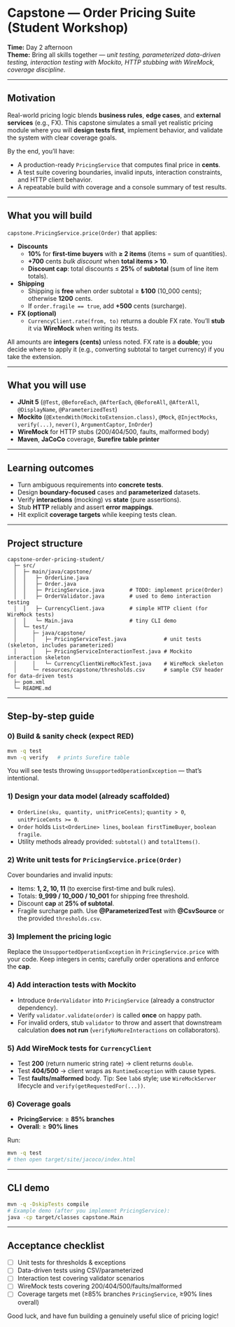 # Capstone — Order Pricing Suite (Student Workshop)

**Time:** Day 2 afternoon  
**Theme:** Bring all skills together — *unit testing, parameterized data-driven testing, interaction testing with Mockito, HTTP stubbing with WireMock, coverage discipline*.

---

## Motivation
Real-world pricing logic blends **business rules**, **edge cases**, and **external services** (e.g., FX). This capstone simulates a small yet realistic pricing module where you will **design tests first**, implement behavior, and validate the system with clear coverage goals.

By the end, you’ll have:
- A production-ready `PricingService` that computes final price in **cents**.
- A test suite covering boundaries, invalid inputs, interaction constraints, and HTTP client behavior.
- A repeatable build with coverage and a console summary of test results.

---

## What you will build
`capstone.PricingService.price(Order)` that applies:
- **Discounts**
  - **10%** for **first-time buyers** with **≥ 2 items** (items = sum of quantities).
  - **+700** cents *bulk discount* when **total items > 10**.
  - **Discount cap**: total discounts ≤ **25%** of **subtotal** (sum of line item totals).
- **Shipping**
  - Shipping is **free** when order subtotal ≥ **₺100** (10_000 cents); otherwise **1200** cents.
  - If `order.fragile == true`, add **+500** cents (surcharge).
- **FX (optional)**
  - `CurrencyClient.rate(from, to)` returns a double FX rate. You’ll **stub** it via **WireMock** when writing its tests.

All amounts are **integers (cents)** unless noted. FX rate is a **double**; you decide where to apply it (e.g., converting subtotal to target currency) if you take the extension.

---

## What you will use
- **JUnit 5** (`@Test`, `@BeforeEach`, `@AfterEach`, `@BeforeAll`, `@AfterAll`, `@DisplayName`, `@ParameterizedTest`)
- **Mockito** (`@ExtendWith(MockitoExtension.class)`, `@Mock`, `@InjectMocks`, `verify(...)`, `never()`, `ArgumentCaptor`, `InOrder`)
- **WireMock** for HTTP stubs (200/404/500, faults, malformed body)
- **Maven**, **JaCoCo** coverage, **Surefire table printer**

---

## Learning outcomes
- Turn ambiguous requirements into **concrete tests**.
- Design **boundary-focused** cases and **parameterized** datasets.
- Verify **interactions** (mocking) vs **state** (pure assertions).
- Stub **HTTP** reliably and assert **error mappings**.
- Hit explicit **coverage targets** while keeping tests clean.

---

## Project structure
```
capstone-order-pricing-student/
  ├─ src/
  │  ├─ main/java/capstone/
  │  │   ├─ OrderLine.java
  │  │   ├─ Order.java
  │  │   ├─ PricingService.java        # TODO: implement price(Order)
  │  │   ├─ OrderValidator.java        # used to demo interaction testing
  │  │   ├─ CurrencyClient.java        # simple HTTP client (for WireMock tests)
  │  │   └─ Main.java                  # tiny CLI demo
  │  └─ test/
  │     ├─ java/capstone/
  │     │   ├─ PricingServiceTest.java            # unit tests (skeleton, includes parameterized)
  │     │   ├─ PricingServiceInteractionTest.java # Mockito interaction skeleton
  │     │   └─ CurrencyClientWireMockTest.java    # WireMock skeleton
  │     └─ resources/capstone/thresholds.csv      # sample CSV header for data-driven tests
  ├─ pom.xml
  └─ README.md
```

---

## Step-by-step guide

### 0) Build & sanity check (expect RED)
```bash
mvn -q test
mvn -q verify   # prints Surefire table
```
You will see tests throwing `UnsupportedOperationException` — that’s intentional.

### 1) Design your data model (already scaffolded)
- `OrderLine(sku, quantity, unitPriceCents)`; `quantity > 0`, `unitPriceCents >= 0`.
- `Order` holds `List<OrderLine> lines`, `boolean firstTimeBuyer`, `boolean fragile`.
- Utility methods already provided: `subtotal()` and `totalItems()`.

### 2) Write **unit tests** for `PricingService.price(Order)`
Cover boundaries and invalid inputs:
- Items: **1, 2, 10, 11** (to exercise first-time and bulk rules).
- Totals: **9_999 / 10_000 / 10_001** for shipping free threshold.
- Discount **cap** at **25% of subtotal**.
- Fragile surcharge path.
Use **@ParameterizedTest** with **@CsvSource** or the provided `thresholds.csv`.

### 3) Implement the pricing logic
Replace the `UnsupportedOperationException` in `PricingService.price` with your code. Keep integers in cents; carefully order operations and enforce the **cap**.

### 4) Add **interaction tests** with Mockito
- Introduce `OrderValidator` into `PricingService` (already a constructor dependency).
- Verify `validator.validate(order)` is called **once** on happy path.
- For invalid orders, stub `validator` to throw and assert that downstream calculation **does not run** (`verifyNoMoreInteractions` on collaborators).

### 5) Add **WireMock** tests for `CurrencyClient`
- Test **200** (return numeric string rate) → client returns `double`.
- Test **404/500** → client wraps as `RuntimeException` with cause types.
- Test **faults/malformed** body.
Tip: See `lab6` style; use `WireMockServer` lifecycle and `verify(getRequestedFor(...))`.

### 6) Coverage goals
- **PricingService**: ≥ **85% branches**
- **Overall**: ≥ **90% lines**

Run:
```bash
mvn -q test
# then open target/site/jacoco/index.html
```

---

## CLI demo
```bash
mvn -q -DskipTests compile
# Example demo (after you implement PricingService):
java -cp target/classes capstone.Main
```

---

## Acceptance checklist
- [ ] Unit tests for thresholds & exceptions
- [ ] Data-driven tests using CSV/parameterized
- [ ] Interaction test covering validator scenarios
- [ ] WireMock tests covering 200/404/500/faults/malformed
- [ ] Coverage targets met (≥85% branches `PricingService`, ≥90% lines overall)

Good luck, and have fun building a genuinely useful slice of pricing logic!

